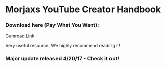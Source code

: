 # Morjaxs YouTube Creator Handbook

### Download here (Pay What You Want):
[Gumroad Link](https://gumroad.com/l/Vdwf)

Very useful resource. We highly recommend reading it!

### Major update released 4/20/17 - Check it out!
